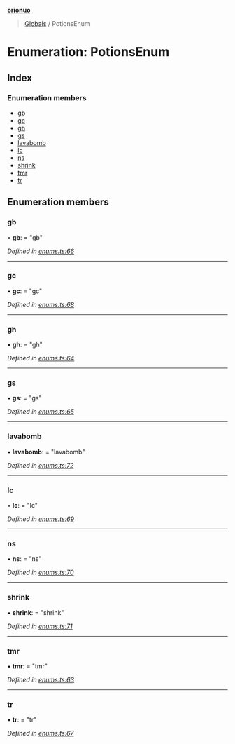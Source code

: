 **[orionuo](../README.md)**

> [Globals](../globals.md) / PotionsEnum

# Enumeration: PotionsEnum

## Index

### Enumeration members

* [gb](potionsenum.md#gb)
* [gc](potionsenum.md#gc)
* [gh](potionsenum.md#gh)
* [gs](potionsenum.md#gs)
* [lavabomb](potionsenum.md#lavabomb)
* [lc](potionsenum.md#lc)
* [ns](potionsenum.md#ns)
* [shrink](potionsenum.md#shrink)
* [tmr](potionsenum.md#tmr)
* [tr](potionsenum.md#tr)

## Enumeration members

### gb

•  **gb**:  = "gb"

*Defined in [enums.ts:66](https://github.com/msviha/orionuo/blob/6a225b8/src/enums.ts#L66)*

___

### gc

•  **gc**:  = "gc"

*Defined in [enums.ts:68](https://github.com/msviha/orionuo/blob/6a225b8/src/enums.ts#L68)*

___

### gh

•  **gh**:  = "gh"

*Defined in [enums.ts:64](https://github.com/msviha/orionuo/blob/6a225b8/src/enums.ts#L64)*

___

### gs

•  **gs**:  = "gs"

*Defined in [enums.ts:65](https://github.com/msviha/orionuo/blob/6a225b8/src/enums.ts#L65)*

___

### lavabomb

•  **lavabomb**:  = "lavabomb"

*Defined in [enums.ts:72](https://github.com/msviha/orionuo/blob/6a225b8/src/enums.ts#L72)*

___

### lc

•  **lc**:  = "lc"

*Defined in [enums.ts:69](https://github.com/msviha/orionuo/blob/6a225b8/src/enums.ts#L69)*

___

### ns

•  **ns**:  = "ns"

*Defined in [enums.ts:70](https://github.com/msviha/orionuo/blob/6a225b8/src/enums.ts#L70)*

___

### shrink

•  **shrink**:  = "shrink"

*Defined in [enums.ts:71](https://github.com/msviha/orionuo/blob/6a225b8/src/enums.ts#L71)*

___

### tmr

•  **tmr**:  = "tmr"

*Defined in [enums.ts:63](https://github.com/msviha/orionuo/blob/6a225b8/src/enums.ts#L63)*

___

### tr

•  **tr**:  = "tr"

*Defined in [enums.ts:67](https://github.com/msviha/orionuo/blob/6a225b8/src/enums.ts#L67)*
